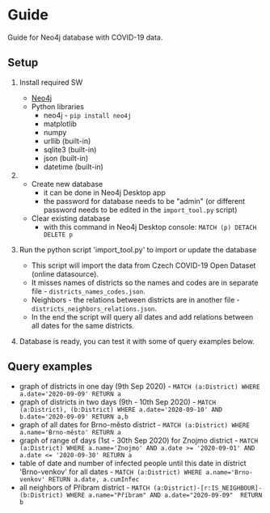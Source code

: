 # Guide

Guide for Neo4j database with COVID-19 data.

## Setup

1. Install required SW
	* [Neo4j](https://neo4j.com/download-v2/)
	* Python libraries
		* neo4j - `pip install neo4j`
		* matplotlib
		* numpy
		* urllib (built-in)
		* sqlite3 (built-in)
		* json (built-in)
		* datetime (built-in)

2.
	* Create new database
		* it can be done in Neo4j Desktop app
		* the password for database needs to be "admin" (or different password needs to be edited in the `import_tool.py` script)
	* Clear existing database
		* with this command in Neo4j Desktop console: `MATCH (p) DETACH DELETE p` 

3. Run the python script 'import_tool.py' to import or update the database
	* This script will import the data from Czech COVID-19 Open Dataset (online datasource).
	* It misses names of districts so the names and codes are in separate file - `districts_names_codes.json`.
	* Neighbors - the relations between districts are in another file - `districts_neighbors_relations.json`.
	* In the end the script will query all dates and add relations between all dates for the same districts.

4. Database is ready, you can test it with some of query examples below.

## Query examples

* graph of districts in one day (9th Sep 2020) - `MATCH (a:District) WHERE a.date='2020-09-09' RETURN a`
* graph of districts in two days (9th - 10th Sep 2020) - `MATCH (a:District), (b:District) WHERE a.date='2020-09-10' AND b.date='2020-09-09' RETURN a,b`
* graph of all dates for Brno-město district - `MATCH (a:District) WHERE a.name='Brno-město' RETURN a`
* graph of range of days (1st - 30th Sep 2020) for Znojmo district - `MATCH (a:District) WHERE a.name='Znojmo' AND a.date >= '2020-09-01' AND a.date <= '2020-09-30' RETURN a`
* table of date and number of infected people until this date in district 'Brno-venkov' for all dates - `MATCH (a:District) WHERE a.name='Brno-venkov' RETURN a.date, a.cumInfec`
* all neighbors of Příbram district - `MATCH (a:District)-[r:IS_NEIGHBOUR]-(b:District) WHERE a.name="Příbram" AND a.date="2020-09-09"  RETURN b`
